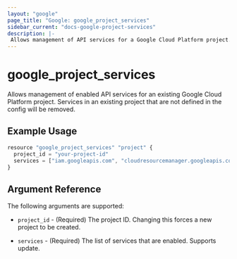 ```yaml
---
layout: "google"
page_title: "Google: google_project_services"
sidebar_current: "docs-google-project-services"
description: |-
 Allows management of API services for a Google Cloud Platform project.
---
```


# google\_project\_services

Allows management of enabled API services for an existing Google Cloud
Platform project. Services in an existing project that are not defined
in the config will be removed.

## Example Usage

```js
resource "google_project_services" "project" {
  project_id = "your-project-id"
  services = ["iam.googleapis.com", "cloudresourcemanager.googleapis.com"]
}
```

## Argument Reference

The following arguments are supported:

* `project_id` - (Required) The project ID.
    Changing this forces a new project to be created.

* `services` - (Required) The list of services that are enabled. Supports
    update.
